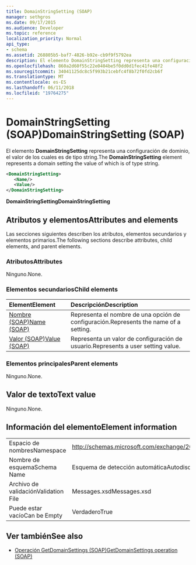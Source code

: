 ```yaml
---
title: DomainStringSetting (SOAP)
manager: sethgros
ms.date: 09/17/2015
ms.audience: Developer
ms.topic: reference
localization_priority: Normal
api_type:
- schema
ms.assetid: 268805b5-baf7-4826-b92e-cb9f9f5792ea
description: El elemento DomainStringSetting representa una configuración de dominio, el valor de los cuales es de tipo string.
ms.openlocfilehash: 860a2d60f55c22e0404be5f0dd0d1fec41fe48f2
ms.sourcegitcommit: 34041125dc8c5f993b21cebfc4f8b72f0fd2cb6f
ms.translationtype: MT
ms.contentlocale: es-ES
ms.lasthandoff: 06/11/2018
ms.locfileid: "19764275"
---
```

# <a name="domainstringsetting-soap"></a><span data-ttu-id="8f259-103">DomainStringSetting (SOAP)</span><span class="sxs-lookup"><span data-stu-id="8f259-103">DomainStringSetting (SOAP)</span></span>

<span data-ttu-id="8f259-104">El elemento **DomainStringSetting** representa una configuración de dominio, el valor de los cuales es de tipo string.</span><span class="sxs-lookup"><span data-stu-id="8f259-104">The **DomainStringSetting** element represents a domain setting the value of which is of type string.</span></span> 
  
```XML
<DomainStringSetting>
   <Name/>
   <Value/>
</DomainStringSetting>
```

 <span data-ttu-id="8f259-105">**DomainStringSetting**</span><span class="sxs-lookup"><span data-stu-id="8f259-105">**DomainStringSetting**</span></span>
## <a name="attributes-and-elements"></a><span data-ttu-id="8f259-106">Atributos y elementos</span><span class="sxs-lookup"><span data-stu-id="8f259-106">Attributes and elements</span></span>

<span data-ttu-id="8f259-107">Las secciones siguientes describen los atributos, elementos secundarios y elementos primarios.</span><span class="sxs-lookup"><span data-stu-id="8f259-107">The following sections describe attributes, child elements, and parent elements.</span></span>
  
### <a name="attributes"></a><span data-ttu-id="8f259-108">Atributos</span><span class="sxs-lookup"><span data-stu-id="8f259-108">Attributes</span></span>

<span data-ttu-id="8f259-109">Ninguno.</span><span class="sxs-lookup"><span data-stu-id="8f259-109">None.</span></span>
  
### <a name="child-elements"></a><span data-ttu-id="8f259-110">Elementos secundarios</span><span class="sxs-lookup"><span data-stu-id="8f259-110">Child elements</span></span>

|<span data-ttu-id="8f259-111">**Element**</span><span class="sxs-lookup"><span data-stu-id="8f259-111">**Element**</span></span>|<span data-ttu-id="8f259-112">**Descripción**</span><span class="sxs-lookup"><span data-stu-id="8f259-112">**Description**</span></span>|
|:-----|:-----|
|[<span data-ttu-id="8f259-113">Nombre (SOAP)</span><span class="sxs-lookup"><span data-stu-id="8f259-113">Name (SOAP)</span></span>](name-soap.md) <br/> |<span data-ttu-id="8f259-114">Representa el nombre de una opción de configuración.</span><span class="sxs-lookup"><span data-stu-id="8f259-114">Represents the name of a setting.</span></span>  <br/> |
|[<span data-ttu-id="8f259-115">Valor (SOAP)</span><span class="sxs-lookup"><span data-stu-id="8f259-115">Value (SOAP)</span></span>](value-soap.md) <br/> |<span data-ttu-id="8f259-116">Representa un valor de configuración de usuario.</span><span class="sxs-lookup"><span data-stu-id="8f259-116">Represents a user setting value.</span></span>  <br/> |
   
### <a name="parent-elements"></a><span data-ttu-id="8f259-117">Elementos principales</span><span class="sxs-lookup"><span data-stu-id="8f259-117">Parent elements</span></span>

<span data-ttu-id="8f259-118">Ninguno.</span><span class="sxs-lookup"><span data-stu-id="8f259-118">None.</span></span>
  
## <a name="text-value"></a><span data-ttu-id="8f259-119">Valor de texto</span><span class="sxs-lookup"><span data-stu-id="8f259-119">Text value</span></span>

<span data-ttu-id="8f259-120">Ninguno.</span><span class="sxs-lookup"><span data-stu-id="8f259-120">None.</span></span>
  
## <a name="element-information"></a><span data-ttu-id="8f259-121">Información del elemento</span><span class="sxs-lookup"><span data-stu-id="8f259-121">Element information</span></span>

|||
|:-----|:-----|
|<span data-ttu-id="8f259-122">Espacio de nombres</span><span class="sxs-lookup"><span data-stu-id="8f259-122">Namespace</span></span>  <br/> |http://schemas.microsoft.com/exchange/2010/Autodiscover  <br/> |
|<span data-ttu-id="8f259-123">Nombre de esquema</span><span class="sxs-lookup"><span data-stu-id="8f259-123">Schema Name</span></span>  <br/> |<span data-ttu-id="8f259-124">Esquema de detección automática</span><span class="sxs-lookup"><span data-stu-id="8f259-124">Autodiscover schema</span></span>  <br/> |
|<span data-ttu-id="8f259-125">Archivo de validación</span><span class="sxs-lookup"><span data-stu-id="8f259-125">Validation File</span></span>  <br/> |<span data-ttu-id="8f259-126">Messages.xsd</span><span class="sxs-lookup"><span data-stu-id="8f259-126">Messages.xsd</span></span>  <br/> |
|<span data-ttu-id="8f259-127">Puede estar vacío</span><span class="sxs-lookup"><span data-stu-id="8f259-127">Can be Empty</span></span>  <br/> |<span data-ttu-id="8f259-128">Verdadero</span><span class="sxs-lookup"><span data-stu-id="8f259-128">True</span></span>  <br/> |
   
## <a name="see-also"></a><span data-ttu-id="8f259-129">Ver también</span><span class="sxs-lookup"><span data-stu-id="8f259-129">See also</span></span>

- [<span data-ttu-id="8f259-130">Operación GetDomainSettings (SOAP)</span><span class="sxs-lookup"><span data-stu-id="8f259-130">GetDomainSettings operation (SOAP)</span></span>](getdomainsettings-operation-soap.md)


